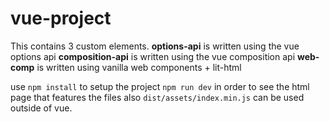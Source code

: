 # vue-project

This contains 3 custom elements.
**options-api** is written using the vue options api 
**composition-api** is written using the vue composition api
**web-comp** is written using vanilla web components + lit-html

use `npm install` to setup the project
`npm run dev` in order to see the html page that features the files
also `dist/assets/index.min.js` can be used outside of vue. 
